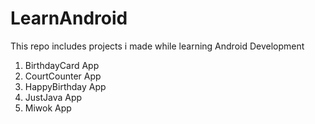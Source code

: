 # LearnAndroid
This repo includes projects i made while learning Android Development

1. BirthdayCard App
2. CourtCounter App
3. HappyBirthday App
4. JustJava App
5. Miwok App
